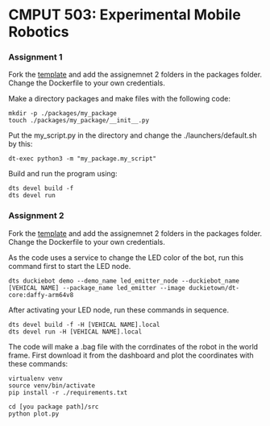# CMPUT 503: Experimental Mobile Robotics

### Assignment 1
Fork the [template](https://github.com/duckietown/template-basic/) and add the assignemnet 2 folders in the packages folder.
Change the Dockerfile to your own credentials.

Make a directory packages and make files with the following code:
```
mkdir -p ./packages/my_package
touch ./packages/my_package/__init__.py
```

Put the my_script.py in the directory and change the ./launchers/default.sh by this:
```
dt-exec python3 -m "my_package.my_script"
```

Build and run the program using:
```
dts devel build -f
dts devel run
```


### Assignment 2
Fork the [template](https://github.com/duckietown/template-ros) and add the assignemnet 2 folders in the packages folder.
Change the Dockerfile to your own credentials.

As the code uses a service to change the LED color of the bot, run this command first to start the LED node.
```
dts duckiebot demo --demo_name led_emitter_node --duckiebot_name [VEHICAL NAME] --package_name led_emitter --image duckietown/dt-core:daffy-arm64v8
```

After activating your LED node, run these commands in sequence.

```
dts devel build -f -H [VEHICAL NAME].local
dts devel run -H [VEHICAL NAME].local
```

The code will make a .bag file with the corrdinates of the robot in the world frame.
First download it from the dashboard and plot the coordinates with these commands:
```
virtualenv venv
source venv/bin/activate
pip install -r ./requirements.txt

cd [you package path]/src
python plot.py
```
